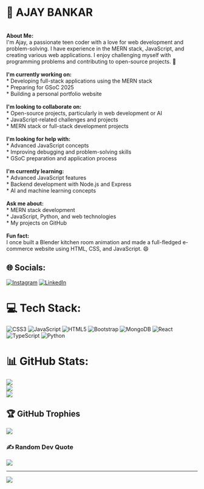 # 💫 AJAY BANKAR 
<br>**About Me:**  <br>I'm Ajay, a passionate teen coder with a love for web development and problem-solving. I have experience in the MERN stack, JavaScript, and creating various web applications. I enjoy challenging myself with programming problems and contributing to open-source projects. 🎉<br><br>**I'm currently working on:**  <br>* Developing full-stack applications using the MERN stack  <br>* Preparing for GSoC 2025  <br>* Building a personal portfolio website  <br><br>**I'm looking to collaborate on:**  <br>* Open-source projects, particularly in web development or AI  <br>* JavaScript-related challenges and projects  <br>* MERN stack or full-stack development projects  <br><br>**I'm looking for help with:**  <br>* Advanced JavaScript concepts  <br>* Improving debugging and problem-solving skills  <br>* GSoC preparation and application process  <br><br>**I'm currently learning:**  <br>* Advanced JavaScript features  <br>* Backend development with Node.js and Express  <br>* AI and machine learning concepts  <br><br>**Ask me about:**  <br>* MERN stack development  <br>* JavaScript, Python, and web technologies  <br>* My projects on GitHub  <br><br>**Fun fact:**  <br>I once built a Blender kitchen room animation and made a full-fledged e-commerce website using HTML, CSS, and JavaScript. 😄<br>


## 🌐 Socials:
[![Instagram](https://img.shields.io/badge/Instagram-%23E4405F.svg?logo=Instagram&logoColor=white)](https://instagram.com/techy_ajay07) [![LinkedIn](https://img.shields.io/badge/LinkedIn-%230077B5.svg?logo=linkedin&logoColor=white)](https://linkedin.com/in/ajaybankar) 

# 💻 Tech Stack:
![CSS3](https://img.shields.io/badge/css3-%231572B6.svg?style=for-the-badge&logo=css3&logoColor=white) ![JavaScript](https://img.shields.io/badge/javascript-%23323330.svg?style=for-the-badge&logo=javascript&logoColor=%23F7DF1E) ![HTML5](https://img.shields.io/badge/html5-%23E34F26.svg?style=for-the-badge&logo=html5&logoColor=white) ![Bootstrap](https://img.shields.io/badge/bootstrap-%238511FA.svg?style=for-the-badge&logo=bootstrap&logoColor=white) ![MongoDB](https://img.shields.io/badge/MongoDB-%234ea94b.svg?style=for-the-badge&logo=mongodb&logoColor=white) ![React](https://img.shields.io/badge/react-%2320232a.svg?style=for-the-badge&logo=react&logoColor=%2361DAFB) ![TypeScript](https://img.shields.io/badge/typescript-%23007ACC.svg?style=for-the-badge&logo=typescript&logoColor=white) ![Python](https://img.shields.io/badge/python-3670A0?style=for-the-badge&logo=python&logoColor=ffdd54)
# 📊 GitHub Stats:
![](https://github-readme-stats.vercel.app/api?username=ajayxuns&theme=dark&hide_border=false&include_all_commits=true&count_private=true)<br/>
![](https://github-readme-streak-stats.herokuapp.com/?user=ajayxuns&theme=dark&hide_border=false)<br/>
![](https://github-readme-stats.vercel.app/api/top-langs/?username=ajayxuns&theme=dark&hide_border=false&include_all_commits=true&count_private=true&layout=compact)

## 🏆 GitHub Trophies
![](https://github-profile-trophy.vercel.app/?username=ajayxuns&theme=radical&no-frame=false&no-bg=false&margin-w=4)

### ✍️ Random Dev Quote
![](https://quotes-github-readme.vercel.app/api?type=horizontal&theme=radical)

---
[![](https://visitcount.itsvg.in/api?id=ajayxuns&icon=6&color=9)](https://visitcount.itsvg.in)
